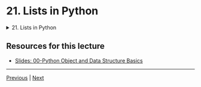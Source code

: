 # 21. Lists in Python


<details>
  <summary> 21. Lists in Python </summary>

-   [Codebase: 04-lists.py](../../../codebase/python-camp/00-Python-Object-and-Data-Structure-Basics/04-lists.py)


</details>


## Resources for this lecture


-   [Slides: 00-Python Object and Data Structure Basics](https://docs.google.com/presentation/d/1lMiOnSVp1dbTOOLMXJXqDyUJz5-k7n-rVPgQtMj7wcA/edit#slide=id.g2586a91ea0_0_101)


---
[Previous](./20_Print-Formatting-FAQs.md) | [Next](./22_Lists-FAQ.md)